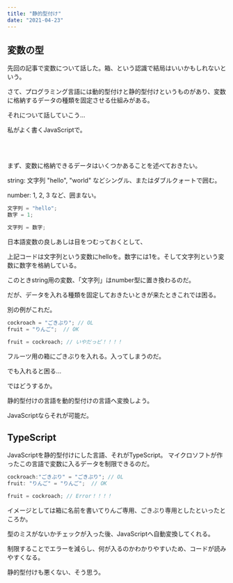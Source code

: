 ```yaml
---
title: "静的型付け"
date: "2021-04-23"
---
```


## 変数の型

先回の記事で変数について話した。箱、という認識で結局はいいかもしれないという。

さて、プログラミング言語には動的型付けと静的型付けというものがあり、変数に格納するデータの種類を固定させる仕組みがある。

それについて話していこう…

私がよく書くJavaScriptで。

<br>
<br>

まず、変数に格納できるデータはいくつかあることを述べておきたい。

string: 文字列 "hello", "world" などシングル、またはダブルクォートで囲む。

number:  1, 2, 3 など、囲まない。

```javascript
文字列 = "hello";
数字 = 1;

文字列 = 数字;
```

日本語変数の良しあしは目をつむっておくとして、

上記コードは文字列という変数にhelloを。数字には1を。そして文字列という変数に数字を格納している。

このときstring用の変数、「文字列」はnumber型に置き換わるのだ。

だが、データを入れる種類を固定しておきたいときが来たときこれでは困る。

別の例がこれだ。

```javascript
cockroach = "ごきぶり"; // OL
fruit = "りんご";  // OK

fruit = cockroach; // いやだっピ！！！！
```

フルーツ用の箱にごきぶりを入れる。入ってしまうのだ。

でも入れると困る…

ではどうするか。

静的型付けの言語を動的型付けの言語へ変換しよう。

JavaScriptならそれが可能だ。

## TypeScript

JavaScriptを静的型付けにした言語、それがTypeScript。
マイクロソフトが作ったこの言語で変数に入るデータを制限できるのだ。

```typescript
cockroach:"ごきぶり" = "ごきぶり"; // OL
fruit: "りんご" = "りんご";  // OK

fruit = cockroach; // Error！！！！
```

イメージとしては箱に名前を書いてりんご専用、ごきぶり専用としたといったところか。

型のミスがないかチェックが入った後、JavaScriptへ自動変換してくれる。

制限することでエラーを減らし、何が入るのかわかりやすいため、コードが読みやすくなる。

静的型付けも悪くない、そう思う。
